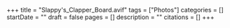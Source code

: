 +++
title = "Slappy's_Clapper_Board.avif"
tags = ["Photos"]
categories = []
startDate = ""
draft = false
pages = []
description = ""
citations = []
+++
